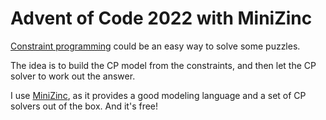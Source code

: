 # Advent of Code 2022 with MiniZinc

[Constraint programming](https://en.wikipedia.org/wiki/Constraint_programming) could be an easy way to solve some puzzles.

The idea is to build the CP model from the constraints, and then let the CP solver to work out the answer.

I use [MiniZinc](https://www.minizinc.org), as it provides a good modeling language and a set of CP solvers out of the box.
And it's free!
